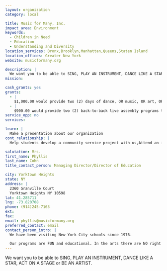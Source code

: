 ```yaml
---
layout: organization
category: local

title: Music for Many, Inc.
impact_area: Environment
keywords: 
  - Children in Need
  - Education
  - Understanding and Diversity
location_services: Bronx,Brooklyn,Manhattan,Queens,Staten Island
location_offices: Greater New York
website: musicformany.org

description: |
  We want you to be able to SING, PLAY AN INSTRUMENT, DANCE LIKE A STAR, ACT ON A STAGE or BE AN ARTIST.
mission: 

cash_grants: yes
grants: 
  - |
    $1,000.00 would provide two (2) days of dance, OR music, OR art, OR acting workshops to five (5) classes.
  - |
    $900.00 would provide two (2) back-to-back live assembly programs that will be entertaining, enjoyable, and educational.
service_opp: no
services: 

learn: |
  Make a presentation about our organization
cont_relationship: |
  Help students develop a community service project with us,Attend an in-school Check Award Assembly if we receive a grant,Help students tell local newspapers and media about their grant and/or project with us

salutation: Mrs.
first_name: Phyllis
last_name: Cohn
title_contact_person: Managing Director/Director of Education

city: Yorktown Heights
state: NY
address: |
  2360 Granville Court  
  Yorktown Heights NY 10598
lat: 41.285711
lng: -73.820708
phone: (914)245-7163
ext: 
fax: 
email: phyllis@musicformany.org
preferred_contact: email
contact_person_intro: |
  We have been visiting New York City schools since 1976.

  Our programs are FUN and educational. In the arts there are NO right or wrong answers.
---
```

We want you to be able to SING, PLAY AN INSTRUMENT, DANCE LIKE A STAR, ACT ON A STAGE or BE AN ARTIST.